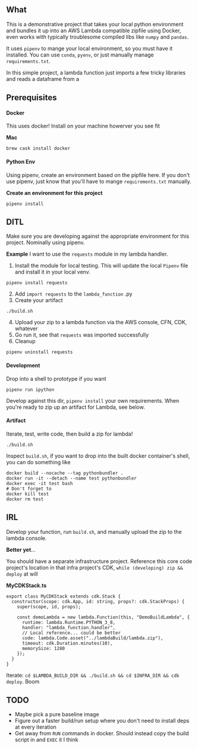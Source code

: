 ## What
This is a demonstrative project that takes your local python environment and bundles it up into an AWS Lambda compatible zipfile using Docker, even works with typically troublesome compiled libs like `numpy` and `pandas`. 

It uses `pipenv` to mange your local environment, so you must have it installed. You can use `conda`, `pyenv`, or just manually manage `requirements.txt`.

In this simple project, a lambda function just imports a few tricky libraries and reads a dataframe from a 

## Prerequisites

#### Docker
This uses docker! Install on your machine howerver you see fit

**Mac**
```
brew cask install docker
```

#### Python Env
Using pipenv, create an environment based on the pipfile here. If you don't use pipenv, just know that you'll have to mange `requirements.txt` manually.

**Create an environment for this project**
```
pipenv install
```

## DITL
Make sure you are developing against the appropriate environment for this project. Nominally using pipenv.

**Example** I want to use the `requests` module in my lambda handler.

1. Install the module for local testing. This will update the local `Pipenv` file and install it in your local venv.
```
pipenv install requests
```

2. Add `import requests` to the `lambda_function` .py
3. Create your artifact
```
./build.sh
```
4. Upload your zip to a lambda function via the AWS console, CFN, CDK, whatever
5. Go run it, see that `requests` was imported successfully
6. Cleanup
```
pipenv uninstall requests
```

#### Development
Drop into a shell to prototype if you want
```
pipenv run ipython
```

Develop against this dir, `pipenv install` your own requirements. When you're ready to zip up an artifact for Lambda, see below. 

#### Artifact
Iterate, test, write code, then build a zip for lambda!

```
./build.sh
```

Inspect `build.sh`, if you want to drop into the built docker container's shell, you can do something like

```
docker build --nocache --tag pythonbundler .
docker run -it --detach --name test pythonbundler
docker exec -it test bash
# Don't forget to 
docker kill test
docker rm test
```

## IRL
Develop your function, run `build.sh`, and manually upload the zip to the lambda console. 

**Better yet**...

You should have a separate infrastructure project. Reference this core code project's location in that infra project's CDK, `while (developing) zip && deploy` at will

**MyCDKStack.ts**
```
export class MyCDKStack extends cdk.Stack {
  constructor(scope: cdk.App, id: string, props?: cdk.StackProps) {
    super(scope, id, props);

    const demoLambda = new lambda.Function(this, "DemoBuildLambda", {
      runtime: lambda.Runtime.PYTHON_3_8,
      handler: "lambda_function.handler",
      // Local reference... could be better
      code: lambda.Code.asset("../lambdaBuild/lambda.zip"),
      timeout: cdk.Duration.minutes(10),
      memorySize: 1280
    });
  }
}
```

Iterate: `cd $LAMBDA_BUILD_DIR && ./build.sh && cd $INFRA_DIR && cdk deploy`. Boom


## TODO
* Maybe pick a pure baseline image
* Figure out a faster build/run setup where you don't need to install deps at every iteration
* Get away from `RUN` commands in docker. Should instead copy the build script in and `EXEC` it I think
